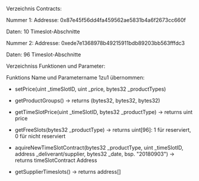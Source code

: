 Verzeichnis Contracts:

Nummer 1:
Addresse:
0x87e45f56dd4fa459562ae5831b4a6f2673cc660f

Daten:
10 Timeslot-Abschnitte

Nummer 2:
Addresse:
0xede7e1368978b49215911bdb89203bb563fffdc3

Daten:
96 Timeslot-Abschnitte

Verzeichniss Funktionen und Parameter:

Funktions Name und Parametername 1zu1 übernommen:

* setPrice(uint \_timeSlotID, uint \_price, bytes32 \_productTypes)

* getProductGroups() -> returns (bytes32, bytes32, bytes32)

* getTimeSlotPrice(uint \_timeSlotID, bytes32 \_productType) -> returns uint price

* getFreeSlots(bytes32 \_productType) -> returns uint[96]: 1 für reserviert, 0 für nicht reserviert

* aquireNewTimeSlotContract(bytes32 \_productType, uint \_timeSlotID, address \_deliverant/supplier, bytes32 \_date, bsp. "20180903") -> returns timeSlotContract Address

* getSupplierTimeslots() -> returns address[]

